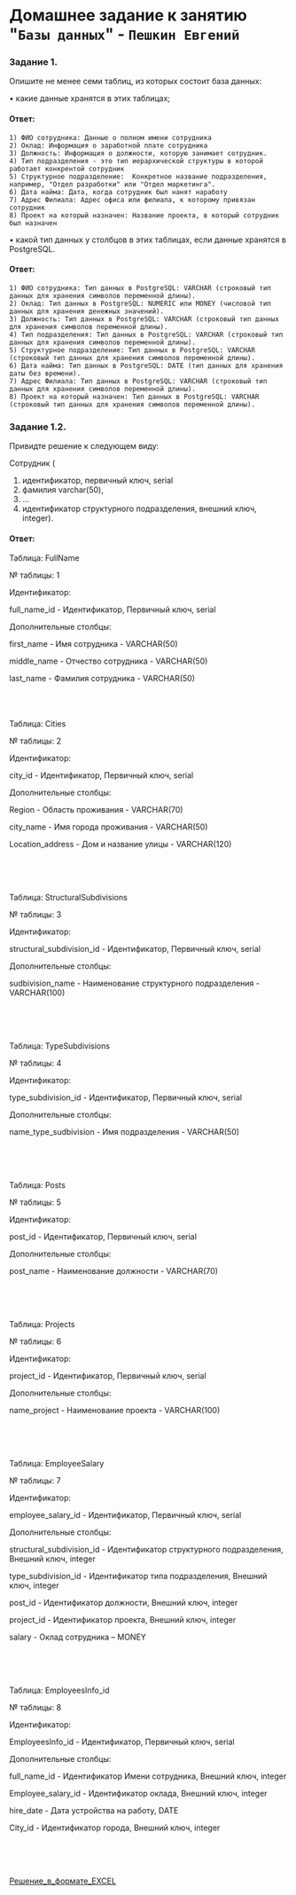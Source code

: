 # Домашнее задание к занятию "`Базы данных`" - `Пешкин Евгений`


### Задание 1.

Опишите не менее семи таблиц, из которых состоит база данных:


• какие данные хранятся в этих таблицах;

#### Ответ:
    1) ФИО сотрудника: Данные о полном имени сотрудника
    2) Оклад: Информация о заработной плате сотрудника
    3) Должность: Информация о должности, которую занимает сотрудник.
    4) Тип подразделения - это тип иерархической структуры в которой работает конкрентой сотрудник
    5) Структурное подразделение:  Конкретное название подразделения, например, "Отдел разработки" или "Отдел маркетинга".
    6) Дата найма: Дата, когда сотрудник был нанят наработу
    7) Адрес Филиала: Адрес офиса или филиала, к которому привязан сотрудник
    8) Проект на который назначен: Название проекта, в который сотрудник был назначен


• какой тип данных у столбцов в этих таблицах, если данные хранятся в PostgreSQL.

#### Ответ:
    1) ФИО сотрудника: Тип данных в PostgreSQL: VARCHAR (строковый тип данных для хранения символов переменной длины).
    2) Оклад: Тип данных в PostgreSQL: NUMERIC или MONEY (числовой тип данных для хранения денежных значений).
    3) Должность: Тип данных в PostgreSQL: VARCHAR (строковый тип данных для хранения символов переменной длины).
    4) Тип подразделения: Тип данных в PostgreSQL: VARCHAR (строковый тип данных для хранения символов переменной длины).
    5) Структурное подразделение: Тип данных в PostgreSQL: VARCHAR (строковый тип данных для хранения символов переменной длины).
    6) Дата найма: Тип данных в PostgreSQL: DATE (тип данных для хранения даты без времени).
    7) Адрес Филиала: Тип данных в PostgreSQL: VARCHAR (строковый тип данных для хранения символов переменной длины).
    8) Проект на который назначен: Тип данных в PostgreSQL: VARCHAR (строковый тип данных для хранения символов переменной длины).



### Задание 1.2.

Привидте решение к следующем виду:

Сотрудник (

1) идентификатор, первичный ключ, serial
2) фамилия varchar(50),
3) ...
4) идентификатор структурного подразделения, внешний ключ, integer).

#### Ответ:

Таблица: FullName

№ таблицы: 1

Идентификатор:

full_name_id - Идентификатор, Первичный ключ, serial

Дополнительные столбцы: 

first_name - Имя сотрудника - VARCHAR(50)

middle_name - Отчество сотрудника - VARCHAR(50)

last_name - Фамилия сотрудника - VARCHAR(50)


<br><br><br>
Таблица: Cities

№ таблицы: 2

Идентификатор:

city_id - Идентификатор, Первичный ключ, serial

Дополнительные столбцы:

Region - Область проживания - VARCHAR(70)

city_name - Имя города проживания - VARCHAR(50)

Location_address - Дом и название улицы - VARCHAR(120)


<br><br><br>

Таблица: StructuralSubdivisions

№ таблицы: 3

Идентификатор:

structural_subdivision_id - Идентификатор, Первичный ключ, serial

Дополнительные столбцы:

sudbivision_name - Наименование структурного подразделения - VARCHAR(100)


<br><br><br>

Таблица: TypeSubdivisions

№ таблицы: 4

Идентификатор:

type_subdivision_id - Идентификатор, Первичный ключ, serial

Дополнительные столбцы:

name_type_sudbivision - Имя подразделения - VARCHAR(50)


<br><br><br>

Таблица: Posts

№ таблицы: 5

Идентификатор:

post_id - Идентификатор, Первичный ключ, serial

Дополнительные столбцы:

post_name - Наименование должности - VARCHAR(70)


<br><br><br>

Таблица: Projects

№ таблицы: 6

Идентификатор:

project_id - Идентификатор, Первичный ключ, serial

Дополнительные столбцы:

name_project - Наименование проекта - VARCHAR(100)


<br><br><br>

Таблица: EmployeeSalary

№ таблицы: 7

Идентификатор:

employee_salary_id - Идентификатор, Первичный ключ, serial

Дополнительные столбцы:

structural_subdivision_id - Идентификатор структурного подразделения, Внешний ключ, integer

type_subdivision_id - Идентификатор типа подразделения, Внешний ключ, integer

post_id - Идентификатор должности, Внешний ключ, integer

project_id - Идентификатор проекта, Внешний ключ, integer

salary - Оклад сотрудника – MONEY


<br><br><br>

Таблица: EmployeesInfo_id

№ таблицы: 8

Идентификатор:

EmployeesInfo_id - Идентификатор, Первичный ключ, serial

Дополнительные столбцы:

full_name_id - Идентификатор Имени сотрудника, Внешний ключ, integer

Employee_salary_id - Идентификатор оклада, Внешний ключ, integer

hire_date - Дата устройства на работу, DATE

City_id - Идентификатор города, Внешний ключ, integer

<br><br><br>

[Решение_в_формате_EXCEL](https://github.com/SoReX48/12-01.md/blob/main/Базы_данных/hw-12-1_homework.xlsx)


